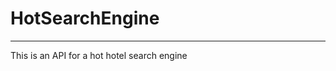 # HotSearchEngine
------------------------------------
This is an API for a hot hotel search engine<br>

